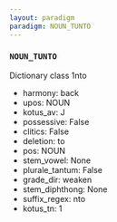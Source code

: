 ```yaml
---
layout: paradigm
paradigm: NOUN_TUNTO
---
```

### ` NOUN_TUNTO `

Dictionary class 1nto
* harmony: back
* upos: NOUN
* kotus_av: J
* possessive: False
* clitics: False
* deletion: to
* pos: NOUN
* stem_vowel: None
* plurale_tantum: False
* grade_dir: weaken
* stem_diphthong: None
* suffix_regex: nto
* kotus_tn: 1
